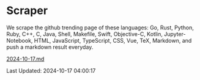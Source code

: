 # Scraper

We scrape the github trending page of these languages: Go, Rust, Python, Ruby, C++, C, Java, Shell, Makefile, Swift, Objective-C, Kotlin, Jupyter-Notebook, HTML, JavaScript, TypeScript, CSS, Vue, TeX, Markdown, and push a markdown result everyday.

[2024-10-17.md](https://github.com/yangwenmai/github-trending-backup/blob/master/2024-10-17.md)

Last Updated: 2024-10-17 04:00:17